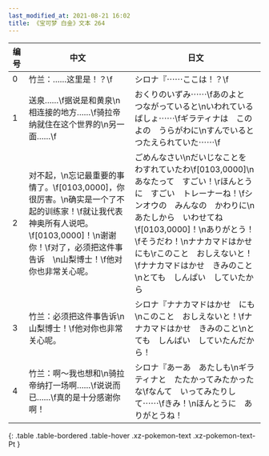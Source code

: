 ```yaml
---
last_modified_at: 2021-08-21 16:02
title: 《宝可梦 白金》文本 264
---
```

| 编号 | 中文 | 日文 |
| ---- | ---- | ---- |
| 0 | 竹兰：……这里是！？\f | シロナ『⋯⋯ここは！？\f |
| 1 | 送泉……\f据说是和黄泉\n相连接的地方……\f骑拉帝纳就住在这个世界的\n另一面……\f | おくりのいずみ⋯⋯\fあのよと　つながっていると\nいわれている　ばしょ⋯⋯\fギラティナは　このよの　うらがわに\nすんでいると　つたえられていた⋯⋯\f |
| 2 | 对不起，\n忘记最重要的事情了。\f[0103,0000]，你很厉害。\n确实是一个了不起的训练家！\f就让我代表神奥所有人说吧。\f[0103,0000]！\n谢谢你！\f对了，必须把这件事告诉　\n山梨博士！\f他对你也非常关心呢。 | ごめんなさい\nだいじなことを　わすれていたわ\f[0103,0000]\nあなたって　すごい！\rほんとうに　すごい　トレーナーね！\fシンオウの　みんなの　かわりに\nあたしから　いわせてね\f[0103,0000]！\nありがとう！\fそうだわ！\nナナカマドはかせ　にも\rこのこと　おしえないと！\fナナカマドはかせ　きみのこと\nとても　しんぱい　していたから |
| 3 | 竹兰：必须把这件事告诉\n山梨博士！\f他对你也非常关心呢。 | シロナ『ナナカマドはかせ　にも\nこのこと　おしえないと！\fナナカマドはかせ　きみのこと\nとても　しんぱい　していたんだから！ |
| 4 | 竹兰：啊～我也想和\n骑拉帝纳打一场啊……\f说说而已……\f真的是十分感谢你啊！ | シロナ『あーあ　あたしも\nギラティナと　たたかってみたかったな\fなんて　いってみたりして⋯⋯\fきみ！\nほんとうに　ありがとうね！ |
{: .table .table-bordered .table-hover .xz-pokemon-text .xz-pokemon-text-Pt }